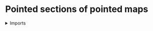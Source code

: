 #  Pointed sections of pointed maps

<details><summary>Imports</summary>
```agda
module structured-types.pointed-sections where

open import foundation.dependent-pair-types
open import foundation.universe-levels

open import structured-types.pointed-homotopies
open import structured-types.pointed-maps
open import structured-types.pointed-types
```
</details>

## Idea

A **pointed section** of a pointed map `f : A →* B` consists of a pointed map `g : B →* A` equipped with a pointed homotopy `H : (f ∘* g) ~* id`.

```agda
pointed-section-Pointed-Type :
  {l1 l2 : Level} (A : Pointed-Type l1) (B : Pointed-Type l2) →
  (A →* B) → UU (l1 ⊔ l2)
pointed-section-Pointed-Type A B f =
  Σ ( B →* A)
    ( λ g → htpy-pointed-map B B (comp-pointed-map B A B f g) id-pointed-map)
```
